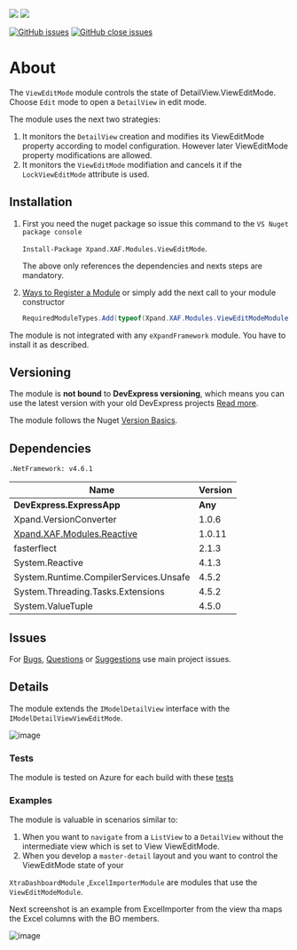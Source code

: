 ![](https://img.shields.io/nuget/v/Xpand.XAF.Modules.ViewEditMode.svg?&style=flat) ![](https://img.shields.io/nuget/dt/Xpand.XAF.Modules.ViewEditMode.svg?&style=flat)

[![GitHub issues](https://img.shields.io/github/issues/eXpandFramework/expand/ViewEditMode.svg)](https://github.com/eXpandFramework/eXpand/issues?utf8=%E2%9C%93&q=is%3Aissue+is%3Aopen+sort%3Aupdated-desc+label%3AXAF+ViewEditMode) [![GitHub close issues](https://img.shields.io/github/issues-closed/eXpandFramework/eXpand/ViewEditMode.svg)](https://github.com/eXpandFramework/eXpand/issues?utf8=%E2%9C%93&q=is%3Aissue+is%3Aclosed+sort%3Aupdated-desc+label%3AXAF+ViewEditMode)
# About 

The `ViewEditMode` module controls the state of DetailView.ViewEditMode. Choose `Edit` mode to open a `DetailView` in edit mode. 

The module uses the next two strategies:
1. It monitors the `DetailView` creation and modifies its ViewEditMode property according to model configuration. However later ViewEditMode property modifications are allowed.
2. It monitors the `ViewEditMode` modifiation and cancels it if the `LockViewEditMode` attribute is used.
## Installation 
1. First you need the nuget package so issue this command to the `VS Nuget package console` 

   `Install-Package Xpand.XAF.Modules.ViewEditMode`.

    The above only references the dependencies and nexts steps are mandatory.

2. [Ways to Register a Module](https://documentation.devexpress.com/eXpressAppFramework/118047/Concepts/Application-Solution-Components/Ways-to-Register-a-Module)
or simply add the next call to your module constructor
    ```cs
    RequiredModuleTypes.Add(typeof(Xpand.XAF.Modules.ViewEditModeModule));
    ```

The module is not integrated with any `eXpandFramework` module. You have to install it as described.

## Versioning
The module is **not bound** to **DevExpress versioning**, which means you can use the latest version with your old DevExpress projects [Read more](https://github.com/eXpandFramework/XAF/tree/master/tools/Xpand.VersionConverter).

The module follows the Nuget [Version Basics](https://docs.microsoft.com/en-us/nuget/reference/package-versioning#version-basics).
## Dependencies
`.NetFramework: v4.6.1`

Name|Version
----|----
**DevExpress.ExpressApp**|**Any**
Xpand.VersionConverter|1.0.6
 [Xpand.XAF.Modules.Reactive](https://github.com/eXpandFramework/DevExpress.XAF/tree/master/src/Modules/Agnostic/Xpand.XAF.Modules.Reactive)|1.0.11
 fasterflect|2.1.3
 System.Reactive|4.1.3
 System.Runtime.CompilerServices.Unsafe|4.5.2
 System.Threading.Tasks.Extensions|4.5.2
 System.ValueTuple|4.5.0

## Issues
For [Bugs](https://github.com/eXpandFramework/eXpand/issues/new?assignees=apobekiaris&labels=Bug%2C+XAF,+ViewEditMode&template=xaf--bug-report.md&title=), [Questions](https://github.com/eXpandFramework/eXpand/issues/new?assignees=apobekiaris&labels=Question%2C+XAF,+ViewEditMode&template=xaf--question.md&title=) or [Suggestions](https://github.com/eXpandFramework/eXpand/issues/new?assignees=apobekiaris&labels=Enhancement%2C+XAF,+ViewEditMode&template=xaf--feature-request.md&title=) use main project issues.
## Details
The module extends the `IModelDetailView` interface with the `IModelDetailViewViewEditMode`. 

![image](https://user-images.githubusercontent.com/159464/55380067-b7f6c880-5527-11e9-96a1-053fd44095e7.png)

### Tests
The module is tested on Azure for each build with these [tests](https://github.com/eXpandFramework/Packages/tree/master/src/Tests/Modules/ViewEditMode)

### Examples

The module is valuable in scenarios similar to:
1. When you want to `navigate` from a `ListView` to a `DetailView` without the intermediate view which is set to View ViewEditMode.
2. When you develop a `master-detail` layout and you want to control the ViewEditMode state of your

`XtraDashboardModule` ,`ExcelImporterModule` are modules that use the `ViewEditModeModule`.  

Next screenshot is an example from ExcelImporter from the view tha maps the Excel columns with the BO members. 

![image](https://user-images.githubusercontent.com/159464/55381194-238e6500-552b-11e9-8314-f1b1132d09f3.png)

